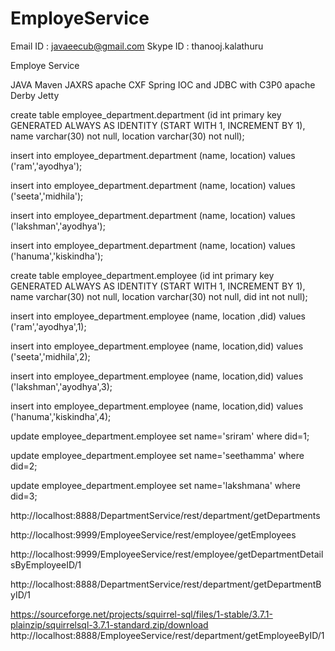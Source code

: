# EmployeService

Email ID : javaeecub@gmail.com
Skype ID : thanooj.kalathuru

Employe Service

JAVA
Maven
JAXRS apache CXF
Spring IOC and JDBC with C3P0
apache Derby
Jetty


create table employee_department.department (id int primary key GENERATED ALWAYS AS IDENTITY (START WITH 1, INCREMENT BY 1), name varchar(30) not null, location varchar(30) not null);

insert into employee_department.department (name, location) values ('ram','ayodhya');

insert into employee_department.department (name, location) values ('seeta','midhila');

insert into employee_department.department (name, location) values ('lakshman','ayodhya');

insert into employee_department.department (name, location) values ('hanuma','kiskindha');

create table employee_department.employee (id int primary key GENERATED ALWAYS AS IDENTITY (START WITH 1, INCREMENT BY 1), name varchar(30) not null, location varchar(30) not null, did int not null);

insert into employee_department.employee (name, location ,did) values ('ram','ayodhya',1);

insert into employee_department.employee (name, location,did) values ('seeta','midhila',2);

insert into employee_department.employee (name, location,did) values ('lakshman','ayodhya',3);

insert into employee_department.employee (name, location,did) values ('hanuma','kiskindha',4);

update employee_department.employee set name='sriram' where did=1;

update employee_department.employee set name='seethamma' where did=2;

update employee_department.employee set name='lakshmana' where did=3;


http://localhost:8888/DepartmentService/rest/department/getDepartments

http://localhost:9999/EmployeeService/rest/employee/getEmployees

http://localhost:9999/EmployeeService/rest/employee/getDepartmentDetailsByEmployeeID/1

http://localhost:8888/DepartmentService/rest/department/getDepartmentByID/1





https://sourceforge.net/projects/squirrel-sql/files/1-stable/3.7.1-plainzip/squirrelsql-3.7.1-standard.zip/download
http://localhost:8888/EmployeeService/rest/department/getEmployeeByID/1

